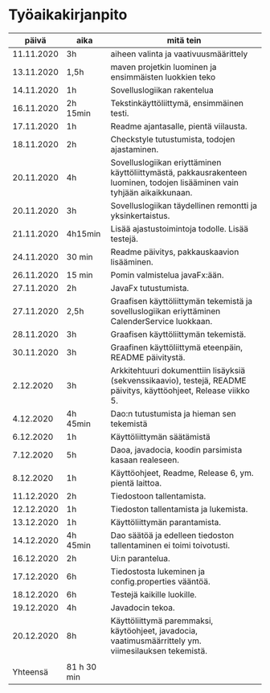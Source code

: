 # Työaikakirjanpito

päivä | aika | mitä tein
------|------|----------
11.11.2020 | 3h | aiheen valinta ja vaativuusmäärittely
13.11.2020 | 1,5h | maven projetkin luominen ja ensimmäisten luokkien teko
14.11.2020 | 1h | Sovelluslogiikan rakentelua
16.11.2020 | 2h 15min | Tekstinkäyttöliittymä, ensimmäinen testi.
17.11.2020 | 1h | Readme ajantasalle, pientä viilausta. 
18.11.2020 | 2h | Checkstyle tutustumista, todojen ajastaminen.
20.11.2020 | 4h | Sovelluslogiikan eriyttäminen käyttöliittymästä, pakkausrakenteen luominen, todojen lisääminen vain tyhjään aikaikkunaan. 
20.11.2020 | 3h | Sovelluslogiikan täydellinen remontti ja yksinkertaistus.
21.11.2020 | 4h15min | Lisää ajastustoimintoja todolle. Lisää testejä.
24.11.2020 | 30 min | Readme päivitys, pakkauskaavion lisääminen.
26.11.2020 | 15 min | Pomin valmistelua javaFx:ään.
27.11.2020 | 2h | JavaFx tutustumista.
27.11.2020 | 2,5h | Graafisen käyttöliittymän tekemistä ja sovelluslogiikan eriyttäminen CalenderService luokkaan. 
28.11.2020 | 3h | Graafisen käyttöliittymän tekemistä.
30.11.2020 | 3h | Graafinen käyttöliittymä eteenpäin, README päivitystä.
2.12.2020 | 3h | Arkkitehtuuri dokumenttiin lisäyksiä (sekvenssikaavio), testejä, README päivitys, käyttöohjeet, Release viikko 5.
4.12.2020 | 4h 45min | Dao:n tutustumista ja hieman sen tekemistä
6.12.2020 | 1h | Käyttöliittymän säätämistä
7.12.2020 | 5h | Daoa, javadocia, koodin parsimista kasaan realeseen.
8.12.2020 | 1h | Käyttöohjeet, Readme, Release 6, ym. pientä laittoa.
11.12.2020 | 2h | Tiedostoon tallentamista.
12.12.2020 | 1h | Tiedoston tallentamista ja lukemista.
13.12.2020 | 1h | Käyttöliittymän parantamista.
14.12.2020 | 4h 45min | Dao säätöä ja edelleen tiedoston tallentaminen ei toimi toivotusti.
16.12.2020 | 2h | Ui:n parantelua.
17.12.2020 | 6h | Tiedostosta lukeminen ja config.properties vääntöä. 
18.12.2020 | 6h | Testejä kaikille luokille.
19.12.2020 | 4h | Javadocin tekoa.
20.12.2020 | 8h | Käyttöliittymä paremmaksi, käytöohjeet, javadocia, vaatimusmäärrittely ym. viimesilauksen tekemistä.
||
Yhteensä | 81 h 30 min |
